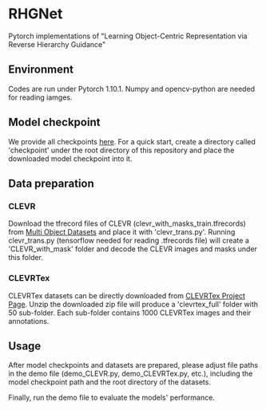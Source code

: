 # RHGNet
Pytorch implementations of "Learning Object-Centric Representation via Reverse Hierarchy Guidance"

## Environment

Codes are run under Pytorch 1.10.1. Numpy and opencv-python are needed for reading iamges.

## Model checkpoint 

We provide all checkpoints [here](https://drive.google.com/drive/folders/1SIkil9mclYwFrhxx41FlmK2cNxrWlIMW?usp=sharing). For a quick start, create a directory called 'checkpoint' under the root directory of this repository and place the downloaded model checkpoint into it.

## Data preparation

### CLEVR

Download the tfrecord files of CLEVR (clevr_with_masks_train.tfrecords) from [Multi Object Datasets](https://console.cloud.google.com/storage/browser/multi-object-datasets) and place it with 'clevr_trans.py'. Running clevr_trans.py (tensorflow needed for reading .tfrecords file) will create a 'CLEVR_with_mask' folder and decode the CLEVR images and masks under this folder. 

### CLEVRTex

CLEVRTex datasets can be directly downloaded from [CLEVRTex Project Page](https://www.robots.ox.ac.uk/~vgg/data/clevrtex/). Unzip the downloaded zip file will produce a 'clevrtex_full' folder with 50 sub-folder. Each sub-folder contains 1000 CLEVRTex images and their annotations.

## Usage

After model checkpoints and datasets are prepared, please adjust file paths in the demo file (demo_CLEVR.py, demo_CLEVRTex.py, etc.), including the model checkpoint path and the root directory of the datasets. 

Finally, run the demo file to evaluate the models' performance.